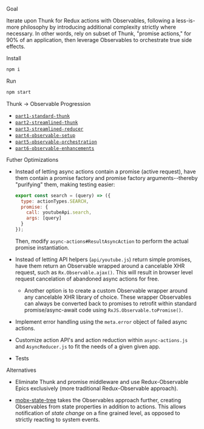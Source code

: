 Goal

Iterate upon Thunk for Redux actions with Observables, following a less-is-more philosophy by introducing additional complexity strictly where necessary. In other words, rely on subset of Thunk, "promise actions," for 90% of an application, then leverage Observables to orchestrate true side effects.

Install

```bash
npm i
```

Run

```bash
npm start
```

Thunk -> Observable Progression

* [`part1-standard-thunk`](https://github.com/ianmstew/thunk-observable/tree/part1-standard-thunk)
* [`part2-streamlined-thunk`](https://github.com/ianmstew/thunk-observable/compare/part1-standard-thunk...part2-streamlined-thunk)
* [`part3-streamlined-reducer`](https://github.com/ianmstew/thunk-observable/compare/part2-streamlined-thunk...part3-streamlined-reducer)
* [`part4-observable-setup`](https://github.com/ianmstew/thunk-observable/compare/part3-streamlined-reducer...part4-observable-setup)
* [`part5-observable-orchestration`](https://github.com/ianmstew/thunk-observable/compare/part4-observable-setup...part5-observable-orchestration)
* [`part6-observable-enhancements`](https://github.com/ianmstew/thunk-observable/compare/part5-observable-orchestration...part6-observable-enhancements)

Futher Optimizations

* Instead of letting async actions contain a promise (active request), have them contain a promise factory and promise factory arguments--thereby "purifying" them, making testing easier:

  ```js
  export const search = (query) => ({
    type: actionTypes.SEARCH,
    promise: {
      call: youtubeApi.search,
      args: [query]
    }
  });
  ```

  Then, modify `async-actions#ResultAsyncAction` to perform the actual promise instantiation.

* Instead of letting API helpers (`api/youtube.js`) return simple promises, have them return an Observable wrapped around a cancelable XHR request, such as `Rx.Observable.ajax()`. This will result in browser level request cancelation of abandoned async actions for free.

  * Another option is to create a custom Observable wrapper around any cancelable XHR library of choice. These wrapper Observables can always be converted back to promises to retrofit within standard promise/async-await code using `RxJS.Observable.toPromise()`.

* Implement error handling using the `meta.error` object of failed async actions.

* Customize action API's and action reduction within `async-actions.js` and `AsyncReducer.js` to fit the needs of a given given app.

* Tests

Alternatives

* Eliminate Thunk and promise middleware and use Redux-Observable Epics exclusively (more traditional Redux-Observable approach).

* [mobx-state-tree](https://github.com/mobxjs/mobx-state-tree) takes the Observables approach further, creating Observables from state properties in addition to actions. This allows notification of _state change_ on a fine grained level, as opposed to strictly reacting to system events.
